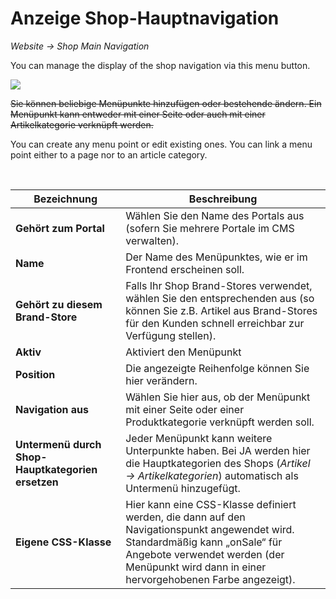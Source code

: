 # Anzeige Shop-Hauptnavigation

*Website → Shop Main Navigation*

You can manage the display of the shop navigation via this menu button. 

![](bild28.png)

~~Sie können beliebige Menüpunkte hinzufügen oder bestehende ändern. Ein Menüpunkt kann entweder mit einer Seite oder auch mit einer Artikelkategorie verknüpft werden.~~

You can create any menu point or edit existing ones. You can link a menu point either to a page nor to an article category. 

<br>

| Bezeichnung | Beschreibung |
| -- | -- |
| **Gehört zum Portal** | Wählen Sie den Name des Portals aus (sofern Sie mehrere Portale im CMS verwalten). |
| **Name** | Der Name des Menüpunktes, wie er im Frontend erscheinen soll. |
| **Gehört zu diesem Brand-Store** | Falls Ihr Shop Brand-Stores verwendet, wählen Sie den entsprechenden aus (so können Sie z.B. Artikel aus Brand-Stores für den Kunden schnell erreichbar zur Verfügung stellen). |
| **Aktiv** | Aktiviert den Menüpunkt |
| **Position** | Die angezeigte Reihenfolge können Sie hier verändern. |
| **Navigation aus** | Wählen Sie hier aus, ob der Menüpunkt mit einer Seite oder einer Produktkategorie verknüpft werden soll. |
| **Untermenü durch Shop-Hauptkategorien ersetzen** | Jeder Menüpunkt kann weitere Unterpunkte haben. Bei JA werden hier die Hauptkategorien des Shops (*Artikel → Artikelkategorien*) automatisch als Untermenü hinzugefügt. |
| **Eigene CSS-Klasse** | Hier kann eine CSS-Klasse definiert werden, die dann auf den Navigationspunkt angewendet wird. Standardmäßig kann „onSale“ für Angebote verwendet werden (der Menüpunkt wird dann in einer hervorgehobenen Farbe angezeigt). |
